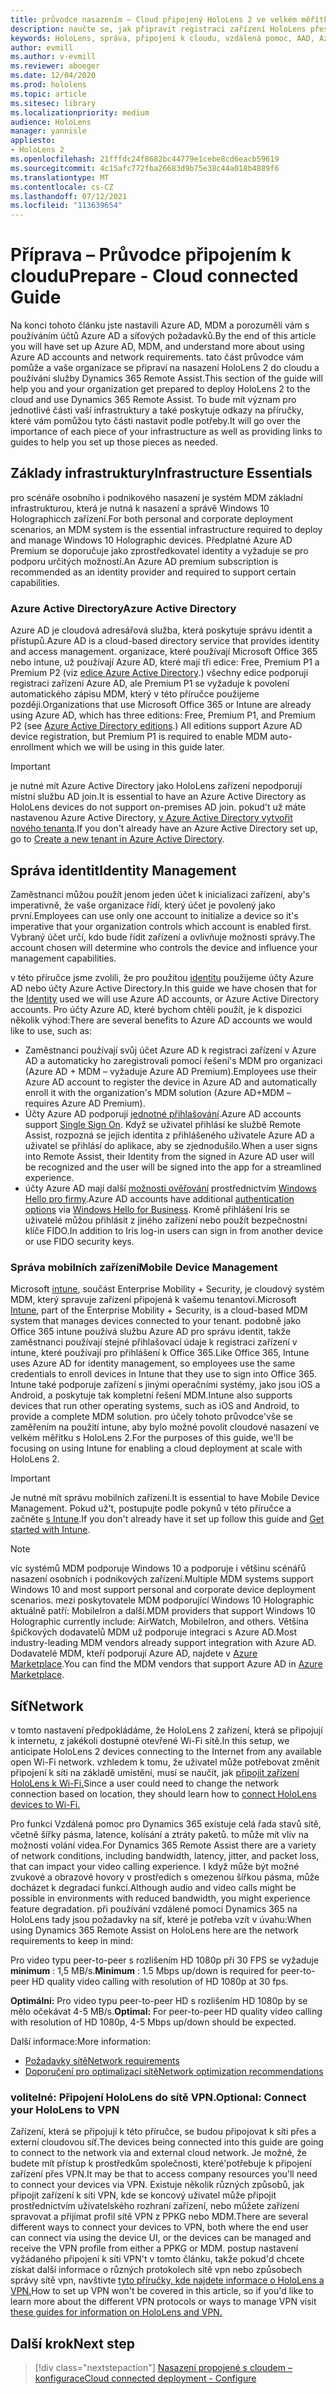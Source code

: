 ```yaml
---
title: průvodce nasazením – Cloud připojený HoloLens 2 ve velkém měřítku s využitím funkce Remote Assist – příprava
description: naučte se, jak připravit registraci zařízení HoloLens přes cloudovou propojenou síť pomocí azure active directory a správy identit.
keywords: HoloLens, správa, připojení k cloudu, vzdálená pomoc, AAD, Azure AD, MDM, správa mobilních zařízení
author: evmill
ms.author: v-evmill
ms.reviewer: aboeger
ms.date: 12/04/2020
ms.prod: hololens
ms.topic: article
ms.sitesec: library
ms.localizationpriority: medium
audience: HoloLens
manager: yannisle
appliesto:
- HoloLens 2
ms.openlocfilehash: 21fffdc24f8682bc44779e1cebe8cd6eacb59619
ms.sourcegitcommit: 4c15afc772fba26683d9b75e38c44a018b4889f6
ms.translationtype: MT
ms.contentlocale: cs-CZ
ms.lasthandoff: 07/12/2021
ms.locfileid: "113639654"
---
```

# <a name="prepare---cloud-connected-guide"></a><span data-ttu-id="eba03-104">Příprava – Průvodce připojením k cloudu</span><span class="sxs-lookup"><span data-stu-id="eba03-104">Prepare - Cloud connected Guide</span></span>

<span data-ttu-id="eba03-105">Na konci tohoto článku jste nastavili Azure AD, MDM a porozuměli vám s používáním účtů Azure AD a síťových požadavků.</span><span class="sxs-lookup"><span data-stu-id="eba03-105">By the end of this article you will have set up Azure AD, MDM, and understand more about using Azure AD accounts and network requirements.</span></span> <span data-ttu-id="eba03-106">tato část průvodce vám pomůže a vaše organizace se připraví na nasazení HoloLens 2 do cloudu a používání služby Dynamics 365 Remote Assist.</span><span class="sxs-lookup"><span data-stu-id="eba03-106">This section of the guide will help you and your organization get prepared to deploy HoloLens 2 to the cloud and use Dynamics 365 Remote Assist.</span></span> <span data-ttu-id="eba03-107">To bude mít význam pro jednotlivé části vaší infrastruktury a také poskytuje odkazy na příručky, které vám pomůžou tyto části nastavit podle potřeby.</span><span class="sxs-lookup"><span data-stu-id="eba03-107">It will go over the importance of each piece of your infrastructure as well as providing links to guides to help you set up those pieces as needed.</span></span>

## <a name="infrastructure-essentials"></a><span data-ttu-id="eba03-108">Základy infrastruktury</span><span class="sxs-lookup"><span data-stu-id="eba03-108">Infrastructure Essentials</span></span>

<span data-ttu-id="eba03-109">pro scénáře osobního i podnikového nasazení je systém MDM základní infrastrukturou, která je nutná k nasazení a správě Windows 10 Holographicch zařízení.</span><span class="sxs-lookup"><span data-stu-id="eba03-109">For both personal and corporate deployment scenarios, an MDM system is the essential infrastructure required to deploy and manage Windows 10 Holographic devices.</span></span> <span data-ttu-id="eba03-110">Předplatné Azure AD Premium se doporučuje jako zprostředkovatel identity a vyžaduje se pro podporu určitých možností.</span><span class="sxs-lookup"><span data-stu-id="eba03-110">An Azure AD premium subscription is recommended as an identity provider and required to support certain capabilities.</span></span>

### <a name="azure-active-directory"></a><span data-ttu-id="eba03-111">Azure Active Directory</span><span class="sxs-lookup"><span data-stu-id="eba03-111">Azure Active Directory</span></span>

<span data-ttu-id="eba03-112">Azure AD je cloudová adresářová služba, která poskytuje správu identit a přístupů.</span><span class="sxs-lookup"><span data-stu-id="eba03-112">Azure AD is a cloud-based directory service that provides identity and access management.</span></span> <span data-ttu-id="eba03-113">organizace, které používají Microsoft Office 365 nebo intune, už používají Azure AD, které mají tři edice: Free, Premium P1 a Premium P2 (viz [edice Azure Active Directory](https://azure.microsoft.com/documentation/articles/active-directory-editions).) všechny edice podporují registraci zařízení Azure AD, ale Premium P1 se vyžaduje k povolení automatického zápisu MDM, který v této příručce použijeme později.</span><span class="sxs-lookup"><span data-stu-id="eba03-113">Organizations that use Microsoft Office 365 or Intune are already using Azure AD, which has three editions: Free, Premium P1, and Premium P2 (see [Azure Active Directory editions](https://azure.microsoft.com/documentation/articles/active-directory-editions).) All editions support Azure AD device registration, but Premium P1 is required to enable MDM auto-enrollment which we will be using in this guide later.</span></span>

> [!IMPORTANT]
> <span data-ttu-id="eba03-114">je nutné mít Azure Active Directory jako HoloLens zařízení nepodporují místní službu AD join.</span><span class="sxs-lookup"><span data-stu-id="eba03-114">It is essential to have an Azure Active Directory as HoloLens devices do not support on-premises AD join.</span></span> <span data-ttu-id="eba03-115">pokud&#39;t už máte nastavenou Azure Active Directory, [v Azure Active Directory vytvořit nového tenanta](/azure/active-directory/fundamentals/active-directory-access-create-new-tenant).</span><span class="sxs-lookup"><span data-stu-id="eba03-115">If you don&#39;t already have an Azure Active Directory set up, go to [Create a new tenant in Azure Active Directory](/azure/active-directory/fundamentals/active-directory-access-create-new-tenant).</span></span>

## <a name="identity-management"></a><span data-ttu-id="eba03-116">Správa identit</span><span class="sxs-lookup"><span data-stu-id="eba03-116">Identity Management</span></span>

<span data-ttu-id="eba03-117">Zaměstnanci můžou použít jenom jeden účet k inicializaci zařízení, aby&#39;s imperativně, že vaše organizace řídí, který účet je povolený jako první.</span><span class="sxs-lookup"><span data-stu-id="eba03-117">Employees can use only one account to initialize a device so it&#39;s imperative that your organization controls which account is enabled first.</span></span> <span data-ttu-id="eba03-118">Vybraný účet určí, kdo bude řídit zařízení a ovlivňuje možnosti správy.</span><span class="sxs-lookup"><span data-stu-id="eba03-118">The account chosen will determine who controls the device and influence your management capabilities.</span></span>

<span data-ttu-id="eba03-119">v této příručce jsme zvolili, že pro použitou [identitu](/hololens/hololens-identity) použijeme účty Azure AD nebo účty Azure Active Directory.</span><span class="sxs-lookup"><span data-stu-id="eba03-119">In this guide we have chosen that for the [Identity](/hololens/hololens-identity) used we will use Azure AD accounts, or Azure Active Directory accounts.</span></span> <span data-ttu-id="eba03-120">Pro účty Azure AD, které bychom chtěli použít, je k dispozici několik výhod:</span><span class="sxs-lookup"><span data-stu-id="eba03-120">There are several benefits to Azure AD accounts we would like to use, such as:</span></span>

- <span data-ttu-id="eba03-121">Zaměstnanci používají svůj účet Azure AD k registraci zařízení v Azure AD a automaticky ho zaregistrovali pomocí řešení&#39;s MDM pro organizaci (Azure AD + MDM – vyžaduje Azure AD Premium).</span><span class="sxs-lookup"><span data-stu-id="eba03-121">Employees use their Azure AD account to register the device in Azure AD and automatically enroll it with the organization&#39;s MDM solution (Azure AD+MDM – requires Azure AD Premium).</span></span>
- <span data-ttu-id="eba03-122">Účty Azure AD podporují [jednotné přihlašování](/azure/active-directory/manage-apps/what-is-single-sign-on).</span><span class="sxs-lookup"><span data-stu-id="eba03-122">Azure AD accounts support [Single Sign On](/azure/active-directory/manage-apps/what-is-single-sign-on).</span></span> <span data-ttu-id="eba03-123">Když se uživatel přihlásí ke službě Remote Assist, rozpozná se jejich identita z přihlášeného uživatele Azure AD a uživatel se přihlásí do aplikace, aby se zjednodušilo.</span><span class="sxs-lookup"><span data-stu-id="eba03-123">When a user signs into Remote Assist, their Identity from the signed in Azure AD user will be recognized and the user will be signed into the app for a streamlined experience.</span></span>
- <span data-ttu-id="eba03-124">účty Azure AD mají další [možnosti ověřování](/hololens/hololens-identity) prostřednictvím [Windows Hello pro firmy](/windows/security/identity-protection/hello-for-business/hello-identity-verification).</span><span class="sxs-lookup"><span data-stu-id="eba03-124">Azure AD accounts have additional [authentication options](/hololens/hololens-identity) via [Windows Hello for Business](/windows/security/identity-protection/hello-for-business/hello-identity-verification).</span></span> <span data-ttu-id="eba03-125">Kromě přihlášení Iris se uživatelé můžou přihlásit z jiného zařízení nebo použít bezpečnostní klíče FIDO.</span><span class="sxs-lookup"><span data-stu-id="eba03-125">In addition to Iris log-in users can sign in from another device or use FIDO security keys.</span></span>

### <a name="mobile-device-management"></a><span data-ttu-id="eba03-126">Správa mobilních zařízení</span><span class="sxs-lookup"><span data-stu-id="eba03-126">Mobile Device Management</span></span>

<span data-ttu-id="eba03-127">Microsoft [intune](/mem/intune/fundamentals/what-is-intune), součást Enterprise Mobility + Security, je cloudový systém MDM, který spravuje zařízení připojená k vašemu tenantovi.</span><span class="sxs-lookup"><span data-stu-id="eba03-127">Microsoft [Intune](/mem/intune/fundamentals/what-is-intune), part of the Enterprise Mobility + Security, is a cloud-based MDM system that manages devices connected to your tenant.</span></span> <span data-ttu-id="eba03-128">podobně jako Office 365 intune používá službu Azure AD pro správu identit, takže zaměstnanci používají stejné přihlašovací údaje k registraci zařízení v intune, které používají pro přihlášení k Office 365.</span><span class="sxs-lookup"><span data-stu-id="eba03-128">Like Office 365, Intune uses Azure AD for identity management, so employees use the same credentials to enroll devices in Intune that they use to sign into Office 365.</span></span> <span data-ttu-id="eba03-129">Intune také podporuje zařízení s jinými operačními systémy, jako jsou iOS a Android, a poskytuje tak kompletní řešení MDM.</span><span class="sxs-lookup"><span data-stu-id="eba03-129">Intune also supports devices that run other operating systems, such as iOS and Android, to provide a complete MDM solution.</span></span> <span data-ttu-id="eba03-130">pro účely tohoto průvodce&#39;vše se zaměřením na použití intune, aby bylo možné povolit cloudové nasazení ve velkém měřítku s HoloLens 2.</span><span class="sxs-lookup"><span data-stu-id="eba03-130">For the purposes of this guide, we&#39;ll be focusing on using Intune for enabling a cloud deployment at scale with HoloLens 2.</span></span>

> [!IMPORTANT]
> <span data-ttu-id="eba03-131">Je nutné mít správu mobilních zařízení.</span><span class="sxs-lookup"><span data-stu-id="eba03-131">It is essential to have Mobile Device Management.</span></span> <span data-ttu-id="eba03-132">Pokud už&#39;t, postupujte podle pokynů v této příručce a začněte [s Intune](/mem/intune/fundamentals/free-trial-sign-up).</span><span class="sxs-lookup"><span data-stu-id="eba03-132">If you don&#39;t already have it set up follow this guide and [Get started with Intune](/mem/intune/fundamentals/free-trial-sign-up).</span></span>

> [!NOTE]
> <span data-ttu-id="eba03-133">víc systémů MDM podporuje Windows 10 a podporuje i většinu scénářů nasazení osobních i podnikových zařízení.</span><span class="sxs-lookup"><span data-stu-id="eba03-133">Multiple MDM systems support Windows 10 and most support personal and corporate device deployment scenarios.</span></span> <span data-ttu-id="eba03-134">mezi poskytovatele MDM podporující Windows 10 Holographic aktuálně patří: MobileIron a další.</span><span class="sxs-lookup"><span data-stu-id="eba03-134">MDM providers that support Windows 10 Holographic currently include: AirWatch, MobileIron, and others.</span></span> <span data-ttu-id="eba03-135">Většina špičkových dodavatelů MDM už podporuje integraci s Azure AD.</span><span class="sxs-lookup"><span data-stu-id="eba03-135">Most industry-leading MDM vendors already support integration with Azure AD.</span></span> <span data-ttu-id="eba03-136">Dodavatelé MDM, kteří podporují Azure AD, najdete v [Azure Marketplace](https://azure.microsoft.com/marketplace/).</span><span class="sxs-lookup"><span data-stu-id="eba03-136">You can find the MDM vendors that support Azure AD in [Azure Marketplace](https://azure.microsoft.com/marketplace/).</span></span>

## <a name="network"></a><span data-ttu-id="eba03-137">Síť</span><span class="sxs-lookup"><span data-stu-id="eba03-137">Network</span></span>

<span data-ttu-id="eba03-138">v tomto nastavení předpokládáme, že HoloLens 2 zařízení, která se připojují k internetu, z jakékoli dostupné otevřené Wi-Fi sítě.</span><span class="sxs-lookup"><span data-stu-id="eba03-138">In this setup, we anticipate HoloLens 2 devices connecting to the Internet from any available open Wi-Fi network.</span></span> <span data-ttu-id="eba03-139">vzhledem k tomu, že uživatel může potřebovat změnit připojení k síti na základě umístění, musí se naučit, jak [připojit zařízení HoloLens k Wi-Fi.](/hololens/hololens-network)</span><span class="sxs-lookup"><span data-stu-id="eba03-139">Since a user could need to change the network connection based on location, they should learn how to [connect HoloLens devices to Wi-Fi.](/hololens/hololens-network)</span></span>

<span data-ttu-id="eba03-140">Pro funkci Vzdálená pomoc pro Dynamics 365 existuje celá řada stavů sítě, včetně šířky pásma, latence, kolísání a ztráty paketů. to může mít vliv na možnosti volání videa.</span><span class="sxs-lookup"><span data-stu-id="eba03-140">For Dynamics 365 Remote Assist there are a variety of network conditions, including bandwidth, latency, jitter, and packet loss, that can impact your video calling experience.</span></span> <span data-ttu-id="eba03-141">I když může být možné zvukové a obrazové hovory v prostředích s omezenou šířkou pásma, může docházet k degradaci funkcí.</span><span class="sxs-lookup"><span data-stu-id="eba03-141">Although audio and video calls might be possible in environments with reduced bandwidth, you might experience feature degradation.</span></span> <span data-ttu-id="eba03-142">při používání vzdálené pomoci Dynamics 365 na HoloLens tady jsou požadavky na síť, které je potřeba vzít v úvahu:</span><span class="sxs-lookup"><span data-stu-id="eba03-142">When using Dynamics 365 Remote Assist on HoloLens here are the network requirements to keep in mind:</span></span>

<span data-ttu-id="eba03-143">Pro video typu peer-to-peer s rozlišením HD 1080p při 30 FPS se vyžaduje **minimum** : 1,5 MB/s.</span><span class="sxs-lookup"><span data-stu-id="eba03-143">**Minimum** : 1.5 Mbps up/down is required for peer-to-peer HD quality video calling with resolution of HD 1080p at 30 fps.</span></span>

<span data-ttu-id="eba03-144">**Optimální:** Pro video typu peer-to-peer HD s rozlišením HD 1080p by se mělo očekávat 4-5 MB/s.</span><span class="sxs-lookup"><span data-stu-id="eba03-144">**Optimal:** For peer-to-peer HD quality video calling with resolution of HD 1080p, 4-5 Mbps up/down should be expected.</span></span>

<span data-ttu-id="eba03-145">Další informace:</span><span class="sxs-lookup"><span data-stu-id="eba03-145">More information:</span></span>

- [<span data-ttu-id="eba03-146">Požadavky sítě</span><span class="sxs-lookup"><span data-stu-id="eba03-146">Network requirements</span></span>](/dynamics365/mixed-reality/remote-assist/requirements#network-requirements)
- [<span data-ttu-id="eba03-147">Doporučení pro optimalizaci sítě</span><span class="sxs-lookup"><span data-stu-id="eba03-147">Network optimization recommendations</span></span>](/dynamics365/mixed-reality/remote-assist/requirements#dynamics-365-remote-assist-hololens)

### <a name="optional-connect-your-hololens-to-vpn"></a><span data-ttu-id="eba03-148">volitelné: Připojení HoloLens do sítě VPN.</span><span class="sxs-lookup"><span data-stu-id="eba03-148">Optional: Connect your HoloLens to VPN</span></span>

<span data-ttu-id="eba03-149">Zařízení, která se připojují k této příručce, se budou připojovat k síti přes a externí cloudovou síť.</span><span class="sxs-lookup"><span data-stu-id="eba03-149">The devices being connected into this guide are going to connect to the network via and external cloud network.</span></span> <span data-ttu-id="eba03-150">Je možné, že budete mít přístup k prostředkům společnosti, které&#39;potřebuje k připojení zařízení přes VPN.</span><span class="sxs-lookup"><span data-stu-id="eba03-150">It may be that to access company resources you&#39;ll need to connect your devices via VPN.</span></span> <span data-ttu-id="eba03-151">Existuje několik různých způsobů, jak připojit zařízení k síti VPN, kde se koncový uživatel může připojit prostřednictvím uživatelského rozhraní zařízení, nebo můžete zařízení spravovat a přijímat profil sítě VPN z PPKG nebo MDM.</span><span class="sxs-lookup"><span data-stu-id="eba03-151">There are several different ways to connect your devices to VPN, both where the end user can connect via using the device UI, or the devices can be managed and receive the VPN profile from either a PPKG or MDM.</span></span> <span data-ttu-id="eba03-152">postup nastavení vyžádaného připojení k síti VPN&#39;t v tomto článku, takže pokud&#39;d chcete získat další informace o různých protokolech sítě vpn nebo způsobech správy sítě vpn, navštivte [tyto příručky, kde najdete informace o HoloLens a VPN.](/hololens/hololens-network#vpn)</span><span class="sxs-lookup"><span data-stu-id="eba03-152">How to set up VPN won&#39;t be covered in this article, so if you&#39;d like to learn more about the different VPN protocols or ways to manage VPN visit [these guides for information on HoloLens and VPN.](/hololens/hololens-network#vpn)</span></span>

## <a name="next-step"></a><span data-ttu-id="eba03-153">Další krok</span><span class="sxs-lookup"><span data-stu-id="eba03-153">Next step</span></span>

> [!div class="nextstepaction"]
> [<span data-ttu-id="eba03-154">Nasazení propojené s cloudem – konfigurace</span><span class="sxs-lookup"><span data-stu-id="eba03-154">Cloud connected deployment - Configure</span></span>](hololens2-cloud-connected-configure.md)
